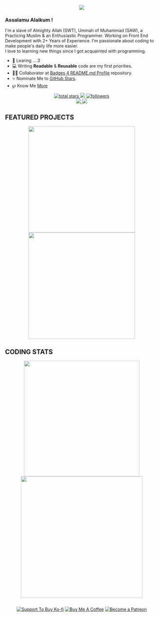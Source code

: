 <div align='center'>
<img src='https://readme-typing-svg.herokuapp.com?font=ubuntu&color=16A085&center=true&lines=Front+End+Developer;Enthusiastic+Programmer;Open+Source+Contributor;Code+For+Everyone'/>
</div>

### Assalamu Alaikum !

I'm a slave of Almighty Allah (SWT), Ummah of Muhammad (SAW), a Practicing Muslim & an Enthusiastic Programmer. Working on Front End Development with 2+ Years of Experience. I'm passionate about coding to make people's daily life more easier.</br>
I love to learning new things since I got acquainted with programming.

- 🌱 Learing ....3
- 💻 Writing **Readable** & **Reusable** code are my first priorities.
- 👨‍💻 Collaborator at [Badges 4 README.md Profile](https://github.com/alexandresanlim/Badges4-README.md-Profile) repository.
- ⭐️ Nominate Me to [GitHub Stars](https://stars.github.com/nominate).
- ℘ Know Me <a href="https://mrhrifat.vercel.app" target="_blank">More</a>

<p align='center'>
    <a href='https://github.com/mrhrifat?tab=repositories&sort=stargazers'>
        <img alt='total stars' title='Total stars on GitHub' src='https://custom-icon-badges.herokuapp.com/badge/dynamic/json?logo=star&color=55960c&labelColor=488207&label=Stars&style=for-the-badge&query=%24.stars&url=https://api.github-star-counter.workers.dev/user/mrhrifat'/>
    </a>
    <img src='https://visitor-badge.imlete.cn/?id=github.mrhrifat&style=for-the-badge&logo=Github&color=16a085'>
    <a href='https://github.com/mrhrifat?tab=followers'>
        <img alt='followers' title='Follow Me on GitHub' src='https://custom-icon-badges.herokuapp.com/github/followers/mrhrifat?color=236ad3&labelColor=1155ba&style=for-the-badge&logo=person-add&label=Follow&logoColor=white'/>
        <br>
    </a>
    <a href='https://www.linkedin.com/in/mrhrifat' target='_blank'>
        <img src='https://img.shields.io/badge/linkedin%20-%230077B5.svg?&style=for-the-badge&logo=linkedin&logoColor=white'/>
    </a>
    <a href='mailto:mrhrifat383759@gmail.com' target='_blank'>
        <img src='https://img.shields.io/badge/Gmail-D14836?style=for-the-badge&logo=gmail&logoColor=white'/>
    </a>
</p>

## FEATURED PROJECTS

<p align='center'>
    <a href='https://github.com/mrhrifat/badge-genius'>
        <img src='https://github-readme-stats-git-masterrstaa-rickstaa.vercel.app/api/pin/?username=mrhrifat&repo=badge-genius&theme=transparent'  width='350'/>
    </a>
    <a href='https://github.com/mrhrifat/al-quran'>
        <img src='https://github-readme-stats-git-masterrstaa-rickstaa.vercel.app/api/pin/?username=mrhrifat&repo=al-quran&theme=transparent&hide=html' width='350'/>
    </a>
</p>

## CODING STATS

<p align = 'center'>
    <img src='https://github-readme-stats-git-masterrstaa-rickstaa.vercel.app/api?username=mrhrifat&count_private=true&include_all_commits=true&show_icons=true&theme=transparent' width='380'/>
    <img src='https://github-readme-streak-stats.herokuapp.com/?user=mrhrifat&theme=transparent' width='400'>
</p>

##

<div align='center'>

[![](https://img.shields.io/badge/Ko_fi-FF5E5B?style=for-the-badge&logo=Ko-fi&logoColor=white "Support To Buy Ko-fi")](https://ko-fi.com/mrhrifat) [![](https://img.shields.io/badge/Buy_Me_A_Coffee-FFDD00?style=for-the-badge&logo=buy-me-a-coffee&logoColor=black "Buy Me A Coffee")](https://buymeacoffee.com/mrhrifat) [![](https://img.shields.io/badge/Patreon-F96854?style=for-the-badge&logo=Patreon&logoColor=white "Become a Patreon")](https://patreon.com/mrhrifat)

</div>
